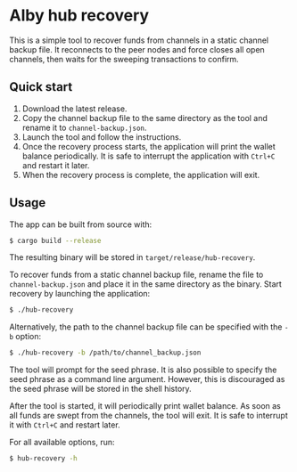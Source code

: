 # Alby hub recovery

This is a simple tool to recover funds from channels in a static channel backup
file. It reconnects to the peer nodes and force closes all open channels, then
waits for the sweeping transactions to confirm.

## Quick start

1. Download the latest release.
2. Copy the channel backup file to the same directory as the tool and rename it
   to `channel-backup.json`.
3. Launch the tool and follow the instructions.
4. Once the recovery process starts, the application will print the wallet
   balance periodically. It is safe to interrupt the application with `Ctrl+C`
   and restart it later.
5. When the recovery process is complete, the application will exit.

## Usage

The app can be built from source with:

```bash
$ cargo build --release
```

The resulting binary will be stored in `target/release/hub-recovery`.

To recover funds from a static channel backup file, rename the file to
`channel-backup.json` and place it in the same directory as the binary. Start
recovery by launching the application:

```bash
$ ./hub-recovery
```

Alternatively, the path to the channel backup file can be specified with the
`-b` option:

```bash
$ ./hub-recovery -b /path/to/channel_backup.json
```

The tool will prompt for the seed phrase. It is also possible to specify the
seed phrase as a command line argument. However, this is discouraged as the seed
phrase will be stored in the shell history.

After the tool is started, it will periodically print wallet balance. As soon as
all funds are swept from the channels, the tool will exit. It is safe to
interrupt it with `Ctrl+C` and restart later.

For all available options, run:

```bash
$ hub-recovery -h
```
